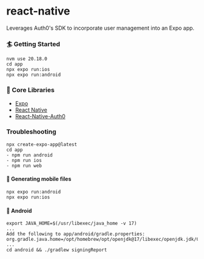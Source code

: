 # react-native
Leverages Auth0's SDK to incorporate user management into an Expo app.

### 🏄 Getting Started
```
nvm use 20.18.0
cd app
npx expo run:ios
npx expo run:android
```

### 🔧 Core Libraries
- [Expo](https://docs.expo.dev/)
- [React Native](https://reactnative.dev/)
- [React-Native-Auth0](https://github.com/auth0/react-native-auth0)

### Troubleshooting
```
npx create-expo-app@latest
cd app
- npm run android
- npm run ios
- npm run web
```

#### 📱 Generating mobile files
```
npx expo run:android
npx expo run:ios
```

#### 🐛 Android
```
export JAVA_HOME=$(/usr/libexec/java_home -v 17)
...
Add the following to app/android/gradle.properties:
org.gradle.java.home=/opt/homebrew/opt/openjdk@17/libexec/openjdk.jdk/Contents/Home
...
cd android && ./gradlew signingReport
```
